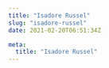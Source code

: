 ```yaml
---
title: "Isadore Russel"
slug: "isadore-russel"
date: 2021-02-20T06:51:34Z

meta:
  title: "Isadore Russel"
---
```


